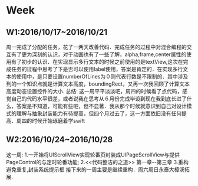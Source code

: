 # Week
## W1:2016/10/17~2016/10/21
周一完成了分配的任务，花了一两天改善代码．完成任务的过程中对混合编程的交互有了更为深刻的认识，对于动画也有了一些了解，alpha,frame,center属性的使用有了初步的认识．在实现显示多行文本的时候之前使用的是textView,这次在完成任务的过程中思考了下是否可以使用label使用，答案是肯定的．在实现多行文本的使用中，是只要设置numberOfLines为０则代表行数是不限制的．其中涉及到的一个知识点就是计算文本高度，boundingRect，又再一次我回顾了计算文本高度动态设置控件的大小.
总结: 这一周平平淡淡吧，周四的时候看了点代码，感觉自己的代码水平很差，或者说我在思考从６月份完成毕设到现在我到底长进了什么，答案是不知道，可能有些吧，但不显著．我从那个时候就意识到自己对设计模式的理解与抽象封装能力有待提高，但四个月过去了，这一方面依旧没有任何提高．周四的时候开始琢磨着学swift

## W2:2016/10/24~2016/10/28
这一周:
1.一开始将UIScrollView实现轮番页封装成UIPageScrollView与提供PageControl的与定时轮番功能;
2.<<代码整洁的之道>> 第一章--第三章
3.重构　避免重复,封装系统提示框
接下来的一周主要是继续重构．周六周日永泰大樟溪拓展.

